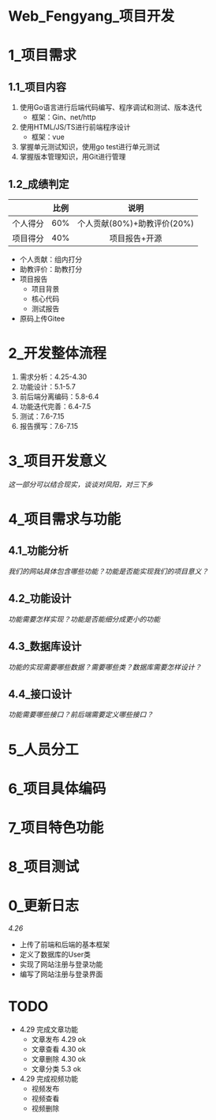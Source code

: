 # Web_Fengyang_项目开发

# 1_项目需求

## 1.1_项目内容

1. 使用Go语言进行后端代码编写、程序调试和测试、版本迭代
   - 框架：Gin、net/http
2. 使用HTML/JS/TS进行前端程序设计
   - 框架：vue
3. 掌握单元测试知识，使用go test进行单元测试
4. 掌握版本管理知识，用Git进行管理

## 1.2_成绩判定

|          | 比例 |            说明             |
| :------: | :--: | :-------------------------: |
| 个人得分 | 60%  | 个人贡献(80%)+助教评价(20%) |
| 项目得分 | 40%  |        项目报告+开源        |

- 个人贡献：组内打分
- 助教评价：助教打分
- 项目报告
  - 项目背景
  - 核心代码
  - 测试报告
- 原码上传Gitee

# 2_开发整体流程

1. 需求分析：4.25-4.30
2. 功能设计：5.1-5.7
3. 前后端分离编码：5.8-6.4
4. 功能迭代完善：6.4-7.5
5. 测试：7.6-7.15
6. 报告撰写：7.6-7.15

# 3_项目开发意义

*这一部分可以结合现实，谈谈对凤阳，对三下乡*

# 4_项目需求与功能

## 4.1_功能分析

*我们的网站具体包含哪些功能？功能是否能实现我们的项目意义？*

## 4.2_功能设计

*功能需要怎样实现？功能是否能细分成更小的功能*

## 4.3_数据库设计

*功能的实现需要哪些数据？需要哪些类？数据库需要怎样设计？*

## 4.4_接口设计

*功能需要哪些接口？前后端需要定义哪些接口？*

# 5_人员分工

# 6_项目具体编码

# 7_项目特色功能

# 8_项目测试

# 0_更新日志

*4.26*

- 上传了前端和后端的基本框架
- 定义了数据库的User类
- 实现了网站注册与登录功能
- 编写了网站注册与登录界面

# TODO

- 4.29 完成文章功能
  - 文章发布 4.29 ok
  - 文章查看 4.30 ok
  - 文章删除 4.30 ok
  - 文章分类 5.3 ok
- 4.29 完成视频功能
  - 视频发布
  - 视频查看
  - 视频删除